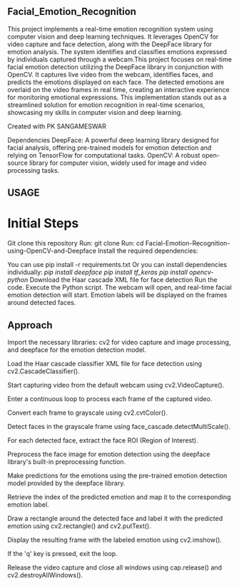 ## Facial_Emotion_Recognition
This project implements a real-time emotion recognition system using computer vision and deep learning techniques. It leverages OpenCV for video capture and face detection, along with the DeepFace library for emotion analysis. The system identifies and classifies emotions expressed by individuals captured through a webcam.This project focuses on real-time facial emotion detection utilizing the DeepFace library in conjunction with OpenCV. It captures live video from the webcam, identifies faces, and predicts the emotions displayed on each face. The detected emotions are overlaid on the video frames in real time, creating an interactive experience for monitoring emotional expressions. This implementation stands out as a streamlined solution for emotion recognition in real-time scenarios, showcasing my skills in computer vision and deep learning.


Created with PK SANGAMESWAR

Dependencies
DeepFace: A powerful deep learning library designed for facial analysis, offering pre-trained models for emotion detection and relying on TensorFlow for computational tasks.
OpenCV: A robust open-source library for computer vision, widely used for image and video processing tasks.

## USAGE
# Initial Steps

Git clone this repository Run: git clone 
Run: cd Facial-Emotion-Recognition-using-OpenCV-and-Deepface
Install the required dependencies:

You can use pip install -r requirements.txt
Or you can install dependencies individually:
*pip install deepface*
*pip install tf_keras*
*pip install opencv-python*
Download the Haar cascade XML file for face detection
Run the code.
Execute the Python script.
The webcam will open, and real-time facial emotion detection will start.
Emotion labels will be displayed on the frames around detected faces.


## Approach
Import the necessary libraries: cv2 for video capture and image processing, and deepface for the emotion detection model.

Load the Haar cascade classifier XML file for face detection using cv2.CascadeClassifier().

Start capturing video from the default webcam using cv2.VideoCapture().

Enter a continuous loop to process each frame of the captured video.

Convert each frame to grayscale using cv2.cvtColor().

Detect faces in the grayscale frame using face_cascade.detectMultiScale().

For each detected face, extract the face ROI (Region of Interest).

Preprocess the face image for emotion detection using the deepface library's built-in preprocessing function.

Make predictions for the emotions using the pre-trained emotion detection model provided by the deepface library.

Retrieve the index of the predicted emotion and map it to the corresponding emotion label.

Draw a rectangle around the detected face and label it with the predicted emotion using cv2.rectangle() and cv2.putText().

Display the resulting frame with the labeled emotion using cv2.imshow().

If the 'q' key is pressed, exit the loop.

Release the video capture and close all windows using cap.release() and cv2.destroyAllWindows().
